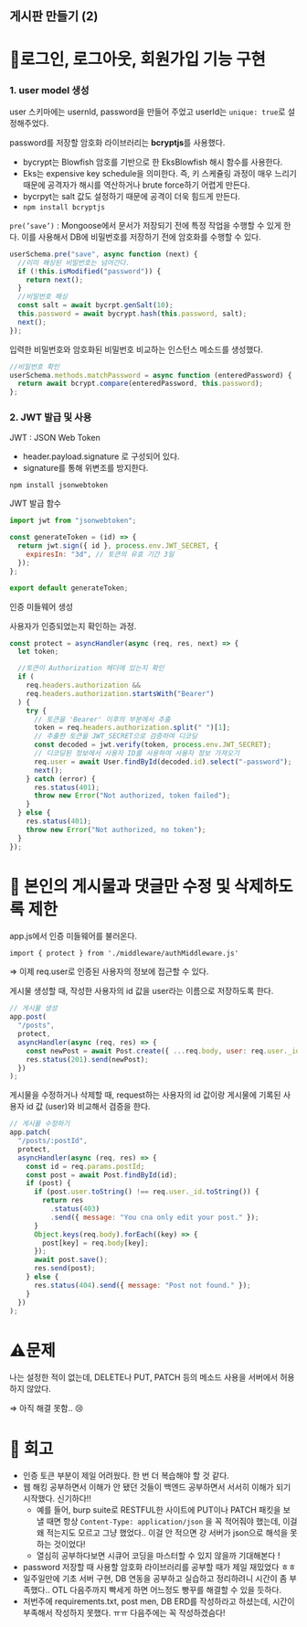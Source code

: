 ## 게시판 만들기 (2)

# 🔐로그인, 로그아웃, 회원가입 기능 구현

### 1. user model 생성

user 스키마에는 usernId, password을 만들어 주었고 userId는 `unique: true`로 설정해주었다.

password를 저장할 암호화 라이브러리는 **bcryptjs**를 사용했다.

- bycrypt는 Blowfish 암호를 기반으로 한 EksBlowfish 해시 함수를 사용한다.
- Eks는 expensive key schedule을 의미한다. 즉, 키 스케쥴링 과정이 매우 느리기 때문에 공격자가 해시를 역산하거나 brute force하기 어렵게 만든다.
- bycrpyt는 salt 값도 설정하기 때문에 공격이 더욱 힘드게 만든다.
- `npm install bcryptjs`

`pre(’save’)` : Mongoose에서 문서가 저장되기 전에 특정 작업을 수행할 수 있게 한다. 이를 사용해서 DB에 비밀번호를 저장하기 전에 암호화를 수행할 수 있다.

```jsx
userSchema.pre("save", async function (next) {
  //이미 해싱된 비밀번호는 넘어간다.
  if (!this.isModified("password")) {
    return next();
  }
  //비밀번호 해싱
  const salt = await bycrpt.genSalt(10);
  this.password = await bycrypt.hash(this.password, salt);
  next();
});
```

입력한 비밀번호와 암호화된 비밀번호 비교하는 인스턴스 메소드를 생성했다.

```jsx
//비밀번호 확인
userSchema.methods.matchPassword = async function (enteredPassword) {
  return await bcrypt.compare(enteredPassword, this.password);
};
```

### 2. JWT 발급 및 사용

JWT : JSON Web Token

- header.payload.signature 로 구성되어 있다.
- signature를 통해 위변조를 방지한다.

`npm install jsonwebtoken`

JWT 발급 함수

```jsx
import jwt from "jsonwebtoken";

const generateToken = (id) => {
  return jwt.sign({ id }, process.env.JWT_SECRET, {
    expiresIn: "3d", // 토큰의 유효 기간 3일
  });
};

export default generateToken;
```

인증 미들웨어 생성

사용자가 인증되었는지 확인하는 과정.

```jsx
const protect = asyncHandler(async (req, res, next) => {
  let token;

  //토큰이 Authorization 헤더에 있는지 확인
  if (
    req.headers.authorization &&
    req.headers.authorization.startsWith("Bearer")
  ) {
    try {
      // 토큰을 'Bearer' 이후의 부분에서 추출
      token = req.headers.authorization.split(" ")[1];
      // 추출한 토큰을 JWT_SECRET으로 검증하여 디코딩
      const decoded = jwt.verify(token, process.env.JWT_SECRET);
      // 디코딩된 정보에서 사용자 ID를 사용하여 사용자 정보 가져오기
      req.user = await User.findById(decoded.id).select("-password");
      next();
    } catch (error) {
      res.status(401);
      throw new Error("Not authorized, token failed");
    }
  } else {
    res.status(401);
    throw new Error("Not authorized, no token");
  }
});
```

# 🔐 본인의 게시물과 댓글만 수정 및 삭제하도록 제한

app.js에서 인증 미들웨어를 불러온다.

`import { protect } from './middleware/authMiddleware.js'`

⇒ 이제 req.user로 인증된 사용자의 정보에 접근할 수 있다.

게시물 생성할 때, 작성한 사용자의 id 값을 user라는 이름으로 저장하도록 한다.

```jsx
// 게시물 생성
app.post(
  "/posts",
  protect,
  asyncHandler(async (req, res) => {
    const newPost = await Post.create({ ...req.body, user: req.user._id });
    res.status(201).send(newPost);
  })
);
```

게시물을 수정하거나 삭제할 때, request하는 사용자의 id 값이랑 게시물에 기록된 사용자 id 값 (user)와 비교해서 검증을 한다.

```jsx
// 게시물 수정하기
app.patch(
  "/posts/:postId",
  protect,
  asyncHandler(async (req, res) => {
    const id = req.params.postId;
    const post = await Post.findById(id);
    if (post) {
      if (post.user.toString() !== req.user._id.toString()) {
        return res
          .status(403)
          .send({ message: "You cna only edit your post." });
      }
      Object.keys(req.body).forEach((key) => {
        post[key] = req.body[key];
      });
      await post.save();
      res.send(post);
    } else {
      res.status(404).send({ message: "Post not found." });
    }
  })
);
```

# ⚠️문제

나는 설정한 적이 없는데, DELETE나 PUT, PATCH 등의 메소드 사용을 서버에서 허용하지 않았다.

⇒ 아직 해결 못함.. 😢

# 💫 회고

- 인증 토큰 부분이 제일 어려웠다. 한 번 더 복습해야 할 것 같다.
- 웹 해킹 공부하면서 이해가 안 됐던 것들이 백엔드 공부하면서 서서히 이해가 되기 시작했다. 신기하다!!
  - 예를 들어, burp suite로 RESTFUL한 사이트에 PUT이나 PATCH 패킷을 보낼 때면 항상 `Content-Type: application/json` 을 꼭 적어줘야 했는데, 이걸 왜 적는지도 모르고 그냥 했었다.. 이걸 안 적으면 걍 서버가 json으로 해석을 못하는 것이었다!
  - 열심히 공부하다보면 시큐어 코딩을 마스터할 수 있지 않을까 기대해본다 !
- password 저장할 때 사용할 암호화 라이브러리를 공부할 때가 제일 재밌었다 ㅎㅎ
- 일주일만에 기초 서버 구현, DB 연동을 공부하고 실습하고 정리하려니 시간이 좀 부족했다.. OTL 다음주까지 빡세게 하면 어느정도 빵꾸를 해결할 수 있을 듯하다.
- 저번주에 requirements.txt, post men, DB ERD를 작성하라고 하셨는데, 시간이 부족해서 작성하지 못했다. ㅠㅠ 다음주에는 꼭 작성하겠슴다!
